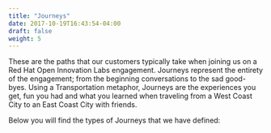 ```yaml
---
title: "Journeys"
date: 2017-10-19T16:43:54-04:00
draft: false
weight: 5
---
```

  These are the paths that our customers typically take when joining us on a Red Hat Open Innovation Labs engagement. Journeys represent the entirety of the engagement; from the beginning conversations to the sad good-byes. Using a Transportation metaphor, Journeys are the experiences you get, fun you had and what you learned when traveling from a West Coast City to an East Coast City with friends.

  Below you will find the types of Journeys that we have defined:

